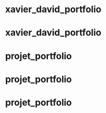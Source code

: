 # xavier_david_portfolio
# xavier_david_portfolio
# projet_portfolio
# projet_portfolio
# projet_portfolio

